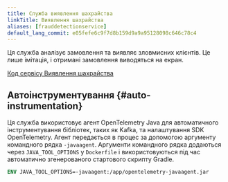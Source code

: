 ```yaml
---
title: Служба виявлення шахрайства
linkTitle: Виявлення шахрайства
aliases: [frauddetectionservice]
default_lang_commit: e05fefe6c9f7d8b159d9a9a95128098c646c78c4
---
```


Ця служба аналізує замовлення та виявляє зловмисних клієнтів. Це лише імітація, і отримані замовлення виводяться на екран.

[Код сервісу Виявлення шахрайства](https://github.com/open-telemetry/opentelemetry-demo/blob/main/src/fraud-detection/)

## Автоінструментування {#auto-instrumentation}

Ця служба використовує агент OpenTelemetry Java для автоматичного інструментування бібліотек, таких як Kafka, та налаштування SDK OpenTelemetry. Агент передається в процес за допомогою аргументу командного рядка `-javaagent`. Аргументи командного рядка додаються через `JAVA_TOOL_OPTIONS` у `Dockerfile` і використовуються під час автоматично згенерованого стартового скрипту Gradle.

```dockerfile
ENV JAVA_TOOL_OPTIONS=-javaagent:/app/opentelemetry-javaagent.jar
```
